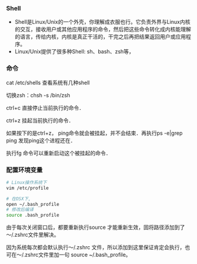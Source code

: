 ### Shell

- Shell是Linux/Unix的一个外壳，你理解成衣服也行。它负责外界与Linux内核的交互，接收用户或其他应用程序的命令，然后把这些命令转化成内核能理解的语言，传给内核，内核是真正干活的，干完之后再把结果返回用户或应用程序。
- Linux/Unix提供了很多种Shell: sh、bash、zsh等，

### 命令

cat /etc/shells    查看系统有几种shell

切换zsh：chsh -s /bin/zsh

ctrl+c 直接停止当前执行的命令． 

ctrl+z 挂起当前执行的命令．

如果按下的是ctrl+z， ping命令就会被挂起，并不会结束．再执行ps -e|grep ping 发现ping这个进程还在． 

执行fg 命令可以重新启动这个被挂起的命令．

### 配置环境变量

```bash
# Linux操作系统下
vim /etc/profile

# 在OSX下,
open ~/.bash_profile
# 修改后编译
source .bash_profile
```

由于每次关闭窗口后，都要重新执行source 才能重新生效，固将路径添加到了～/.zshrc文件里解决。

因为系统每次都会默认执行～/.zshrc 文件，所以添加到这里保证肯定会执行，也可在～/.zshrc文件里加一句 source ~/.bash_profile。